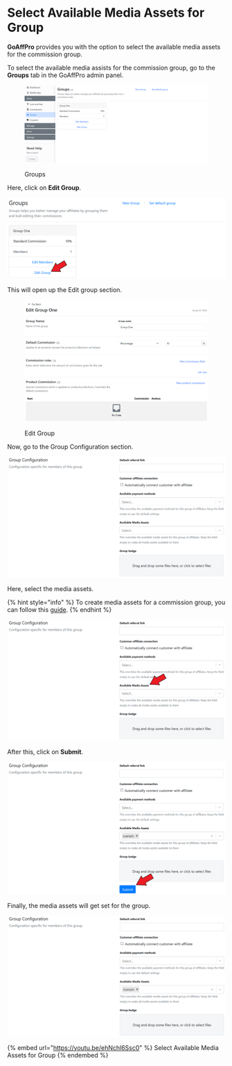 # Select Available Media Assets for Group

**GoAffPro** provides you with the option to select the available media assets for the commission group.&#x20;

To select the available media assists for the commission group, go to the **Groups** tab in the GoAffPro admin panel.

<figure><img src="../../.gitbook/assets/image (180).png" alt=""><figcaption><p>Groups</p></figcaption></figure>

Here, click on **Edit Group**.

![Click on Edit Group](<../../.gitbook/assets/image (3284).png>)

This will open up the Edit group section.

<figure><img src="../../.gitbook/assets/image (3547).png" alt=""><figcaption><p>Edit Group</p></figcaption></figure>

Now, go to the Group Configuration section.

![Group Configuration](<../../.gitbook/assets/image (1620).png>)

Here, select the media assets.&#x20;

{% hint style="info" %}
To create media assets for a commission group, you can follow this [guide](https://docs.goaffpro.com/how-tos/upload-creative-media/move-media-file-to-media-category).
{% endhint %}

![Select Media Asset](<../../.gitbook/assets/image (998).png>)

After this, click on **Submit**.

![Click on Submit](<../../.gitbook/assets/image (3064).png>)

Finally, the media assets will get set for the group.

![](<../../.gitbook/assets/image (596).png>)

{% embed url="https://youtu.be/ehNchl6Ssc0" %}
Select Available Media Assets for Group
{% endembed %}

